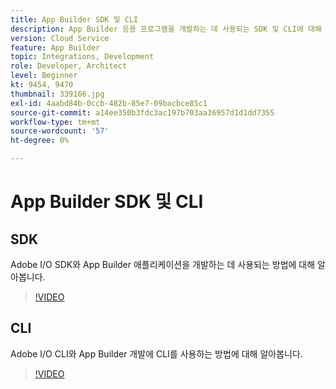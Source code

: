 ```yaml
---
title: App Builder SDK 및 CLI
description: App Builder 응용 프로그램을 개발하는 데 사용되는 SDK 및 CLI에 대해 알아봅니다.
version: Cloud Service
feature: App Builder
topic: Integrations, Development
role: Developer, Architect
level: Beginner
kt: 9454, 9470
thumbnail: 339166.jpg
exl-id: 4aabd84b-0ccb-482b-85e7-09bacbce85c1
source-git-commit: a14ee350b3fdc3ac197b703aa36957d1d1dd7355
workflow-type: tm+mt
source-wordcount: '57'
ht-degree: 0%

---
```


# App Builder SDK 및 CLI

## SDK

Adobe I/O SDK와 App Builder 애플리케이션을 개발하는 데 사용되는 방법에 대해 알아봅니다.

>[!VIDEO](https://video.tv.adobe.com/v/339166/?quality=12&learn=on)

## CLI

Adobe I/O CLI와 App Builder 개발에 CLI를 사용하는 방법에 대해 알아봅니다.

>[!VIDEO](https://video.tv.adobe.com/v/339167/?quality=12&learn=on)

